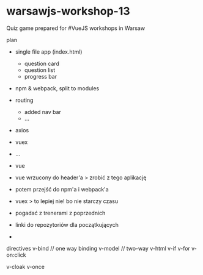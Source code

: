 # warsawjs-workshop-13
Quiz game prepared for #VueJS workshops in Warsaw


plan
- single file app (index.html)
  - question card
  - question list
  - progress bar
- npm & webpack, split to modules

- routing
  - added nav bar
  - ...
- axios
- vuex
- ...



- vue
- vue wrzucony do header'a > zrobić z tego aplikację
- potem przejść do npm'a i webpack'a
- vuex > to lepiej nie! bo nie starczy czasu

- pogadać z trenerami z poprzednich
- linki do repozytoriów dla początkujących
-


directives
  v-bind  // one way binding
  v-model // two-way
  v-html
  v-if
  v-for
  v-on:click

  v-cloak
  v-once

